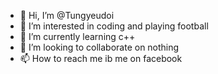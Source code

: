 - 👋 Hi, I’m @Tungyeudoi
- 👀 I’m interested in coding and playing football 
- 🌱 I’m currently learning c++
- 💞️ I’m looking to collaborate on nothing
- 📫 How to reach me ib me on facebook

<!---
Tungyeudoi/Tungyeudoi is a ✨ special ✨ repository because its `README.md` (this file) appears on your GitHub profile.
You can click the Preview link to take a look at your changes.
--->
